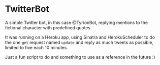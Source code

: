 TwitterBot
==========

A simple Twitter bot, in this case @TyrionBot, replying mentions to the fictional character with predefined quotes.

It was running on a Heroku app, using Sinatra and HerokuScheduler to do the one `get` request named `update` and reply as much tweets as possible, limited to five each 10 minutes.

Just a fun script to do and something to use as a reference in the future :)

